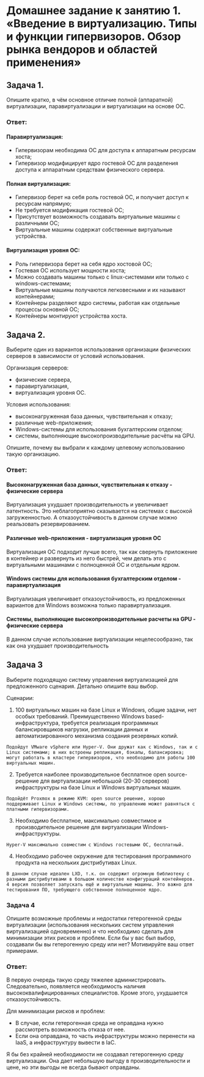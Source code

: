 # Домашнее задание к занятию 1. «Введение в виртуализацию. Типы и функции гипервизоров. Обзор рынка вендоров и областей применения»
## Задача 1. 
Опишите кратко, в чём основное отличие полной (аппаратной) виртуализации, паравиртуализации и виртуализации на основе ОС.

### Ответ: 

#### Паравиртуализация:

- Гипервизорам необходима ОС для доступа к аппаратным ресурсам хоста;
- Гипервизор модифицирует ядро гостевой ОС для разделения доступа к аппаратным средствам физического сервера.

#### Полная виртуализация:

- Гипервизор берет на себя роль гостевой ОС, и получает доступ к ресурсам напрямую;
- Не требуется модификация гостевой ОС;
- Присутствует возможность создавать виртуальные машины с различными ОС;
- Виртуальные машины содержат собственные виртуальные устройства.
#### Виртуализация уровня ОС:

- Роль гипервизора берет на себя ядро хостовой ОС;
- Гостевая ОС использует мощности хоста;
- Можно создавать машины только с linux-системами или только с windows-системами;
- Виртуальные машины получаются легковесными и их называют контейнерами;
- Контейнеры разделяют ядро системы, работая как отдельные процессы основной ОС;
- Контейнеры монтируют устройства хоста.

## Задача 2.
 Выберите один из вариантов использования организации физических серверов в зависимости от условий использования.

Организация серверов:

- физические сервера,
- паравиртуализация,
- виртуализация уровня ОС.

Условия использования:

- высоконагруженная база данных, чувствительная к отказу;
- различные web-приложения;
- Windows-системы для использования бухгалтерским отделом;
- системы, выполняющие высокопроизводительные расчёты на GPU.  

Опишите, почему вы выбрали к каждому целевому использованию такую организацию.

### Ответ:

#### Высоконагруженная база данных, чувствительная к отказу - физические сервера

Виртуализация ухудшает производительность и увеличивает латентность. Это неблагоприятно сказывается на системах с высокой загруженностью. А отказоустойчивость в данном случае можно реальзовать резервированием.

#### Различные web-приложения - виртуализация уровня ОС

Виртуализация ОС подходит лучше всего, так как свернуть приложение в контейнер и развернуть из него быстрей, чем делать это с виртуальными машинами с полноценной ОС и отдельным ядром.

#### Windows системы для использования бухгалтерским отделом - паравиртуализация

Виртуализация увеличивает отказоустойчивость, из предложенных вариантов для Windows возможна только паравиртуализация.

#### Системы, выполняющие высокопроизводительные расчеты на GPU - физические сервера

В данном случае использование виртуализации нецелесообразно, так как она ухудшает производительность

## Задача 3

Выберите подходящую систему управления виртуализацией для предложенного сценария. Детально опишите ваш выбор.

Сценарии:

1. 100 виртуальных машин на базе Linux и Windows, общие задачи, нет особых требований. Преимущественно Windows based-инфраструктура, требуется реализация программных балансировщиков нагрузки, репликации данных и автоматизированного механизма создания резервных копий.  
   
```Подойдут VMware vSphere или Hyper-V. Они дружат как с Windows, так и с Linux системами; в них встроены репликация, бэкапы, балансировка; могут работать в кластере гипервизоров, что необходимо для работы 100 виртуальных машин.```

2. Требуется наиболее производительное бесплатное open source-решение для виртуализации небольшой (20-30 серверов) инфраструктуры на базе Linux и Windows виртуальных машин.

```Подойдёт Proxmox в режиме KVM: open source решение, хорошо поддерживает Linux и Windows системы, по управлению может равняться с платными гипервизорами.```

3. Необходимо бесплатное, максимально совместимое и производительное решение для виртуализации Windows-инфраструктуры.

```Hyper-V максимально совместим c Windows гостевыми ОС, бесплатный.```

4. Необходимо рабочее окружение для тестирования программного продукта на нескольких дистрибутивах Linux.

```В данном случае идеален LXD, т.к. он содержит огромную библиотеку с разными дистрибутивами в большом количестве конфигураций контейнеров. 4 версия позволяет запускать ещё и виртуальные машины. Это важно для тестирования ПО, требующего собственное полноценное ядро.```

### Задача 4

Опишите возможные проблемы и недостатки гетерогенной среды виртуализации (использования нескольких систем управления виртуализацией одновременно) и что необходимо сделать для минимизации этих рисков и проблем. Если бы у вас был выбор, создавали бы вы гетерогенную среду или нет? Мотивируйте ваш ответ примерами.

### Ответ:

В первую очередь такую среду тяжелее администрировать. Следовательно, появляется необходимость наличия высококвалифицированных специалистов. Кроме этого, ухудшается отказоустойчивость.

Для минимизации рисков и проблем:  
- В случае, если гетерогенная среда не оправдана нужно рассмотреть возможность отказа от нее.  
- Если она оправдана, то часть инфраструктуры можно перенести на IaaS, а инфраструктуру вывести в IaC.

Я бы без крайней необходимости не создавал гетерогенную среду виртуализации. Она дает небольшую выгоду в производительности и цене, но эти выгоды не всегда бывают оправданы.